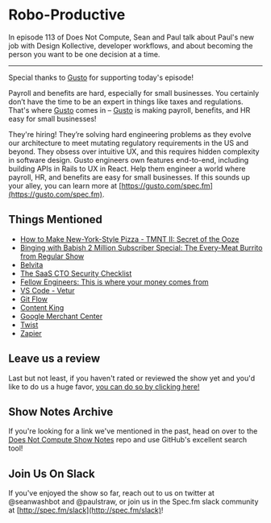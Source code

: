 # Robo-Productive

In episode 113 of Does Not Compute, Sean and Paul talk about Paul's new job with Design Kollective, developer workflows, and about becoming the person you want to be one decision at a time.

---

Special thanks to [Gusto](https://gusto.com/spec.fm) for supporting today's episode!

Payroll and benefits are hard, especially for small businesses. You certainly don’t have the time to be an expert in things like taxes and regulations. That's where [Gusto](https://gusto.com/spec.fm) comes in – [Gusto](https://gusto.com/spec.fm) is making payroll, benefits, and HR easy for small businesses!

They're hiring! They’re solving hard engineering problems as they evolve our architecture to meet mutating regulatory requirements in the US and beyond. They obsess over intuitive UX, and this requires hidden complexity in software design. Gusto engineers own features end-to-end, including building APIs in Rails to UX in React. Help them engineer a world where payroll, HR, and benefits are easy for small businesses. If this sounds up your alley, you can learn more at [https://gusto.com/spec.fm](https://gusto.com/spec.fm).

## Things Mentioned

* [How to Make New-York-Style Pizza - TMNT II: Secret of the Ooze](https://www.youtube.com/watch?v=KUu2gJn1dzc)
* [Binging with Babish 2 Million Subscriber Special: The Every-Meat Burrito from Regular Show](https://www.youtube.com/watch?v=Mf4wwXM2o_M)
* [Belvita](http://www.belvitabreakfast.com/)
* [The SaaS CTO Security Checklist](https://cto-security-checklist.sqreen.io/)
* [Fellow Engineers: This is where your money comes from](https://lianza.org/blog/2018/01/21/fellow-engineers-this-is-where-your-money-comes-from/)
* [VS Code - Vetur](https://github.com/vuejs/vetur)
* [Git Flow](https://www.atlassian.com/git/tutorials/comparing-workflows/gitflow-workflow)
* [Content King](https://www.contentkingapp.com/)
* [Google Merchant Center](https://www.google.com/retail/solutions/merchant-center/#?modal_active=none)
* [Twist](https://twistapp.com)
* [Zapier](https://zapier.com/)

## Leave us a review

Last but not least, if you haven't rated or reviewed the show yet and you'd like to do us a huge favor, [you can do so by clicking here!](https://itunes.apple.com/us/podcast/does-not-compute/id1048731980?mt=2)

## Show Notes Archive

If you're looking for a link we've mentioned in the past, head on over to the [Does Not Compute Show Notes](https://github.com/seanwash/dnccast-show-notes) repo and use GitHub's excellent search tool!

## Join Us On Slack

If you've enjoyed the show so far, reach out to us on twitter at @seanwashbot and @paulstraw, or join us in the Spec.fm slack community at [http://spec.fm/slack](http://spec.fm/slack)!
